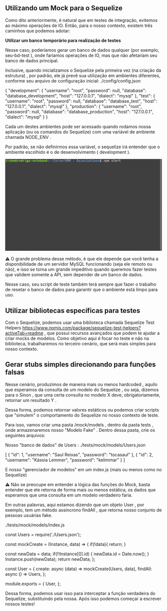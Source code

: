 ## Utilizando um Mock para o Sequelize

Como dito anteriormente, é natural que em testes de integração, evitemos ao máximo operações de IO. Então, para o nosso contexto, existem três caminhos que podemos adotar:

**Utilizar um banco temporário para realização de testes**

Nesse caso, poderíamos gerar um banco de dados qualquer (por exemplo, seu-bd-test ), onde faríamos operações de IO, mas que não afetariam seu banco de dados principal.

Inclusive, quando inicializamos o Sequelize pela primeira vez (na criação da estrutura) , por padrão, ele já prevê sua utilização em ambientes diferentes, conforme seu arquivo de configuração inicial:
  ./config/config.json

{
  "development": {
    "username": "root",
    "password": null,
    "database": "database_development",
    "host": "127.0.0.1",
    "dialect": "mysql"
  },
  "test": {
    "username": "root",
    "password": null,
    "database": "database_test",
    "host": "127.0.0.1",
    "dialect": "mysql"
  },
  "production": {
    "username": "root",
    "password": null,
    "database": "database_production",
    "host": "127.0.0.1",
    "dialect": "mysql"
  }
}

Cada um destes ambientes pode ser acessado quando rodamos nossa aplicação (ou os comandos do Sequelize) com uma variável de ambiente chamada NODE_ENV .

Por padrão, se não definirmos essa variável, o sequelize irá entender que o ambiente escolhido é o de desenvolvimento ( development ).

<img src='sequelize_env_select.gif'/>

⚠️ O grande problema desse método, é que ele depende que você tenha a disponibilidade de um servidor MySQL funcionando (seja ele remoto ou não), e isso se torna um grande impeditivo quando queremos fazer testes que validem somente a API, sem depender de um banco de dados.

Nesse caso, seu script de teste também terá sempre que fazer o trabalho de resetar o banco de dados para garantir que o ambiente está limpo para uso.

## Utilizar bibliotecas específicas para testes

Com o Sequelize, podemos usar uma biblioteca chamada Sequelize Test Helpers https://www.npmjs.com/package/sequelize-test-helpers?activeTab=readme , que possui recursos avançados que podem te ajudar a criar mocks de modelos.
Como objetivo aqui é focar no teste e não na biblioteca, trabalharemos no terceiro cenário, que será mais simples para nosso contexto.

## Gerar stubs simples direcionando para funções falsas

Nesse cenário, produzimos de maneira mais ou menos hardcoded , aquilo que esperamos da consulta de um modelo do Sequelize , ou seja, dizemos para o Sinon , que uma certa consulta no modelo X deve, obrigatoriamente, retornar um resultado Y .

Dessa forma, podemos retornar valores estáticos ou podemos criar scripts que "simulem" o comportamento do Sequelize no nosso contexto de teste.

Para isso, vamos criar uma pasta /mock/models , dentro da pasta tests , onde armazenaremos nosso "Modelo Fake" . Dentro dessa pasta, crie os seguintes arquivos:

Nosso "banco de dados" de Users :
  ./tests/mock/models/Users.json

[
  {
    "id": 1,
    "username": "Saul Reixas",
    "password": "tocasaul"
  },
  {
    "id": 2,
    "username": "Kássia Lemmer",
    "password": "kelimmar"
  }
]

E nosso "gerenciador de modelos" em um index.js (mais ou menos como no Sequelize)

⚠️ Não se preocupe em entender a lógica das funções do Mock, basta entender que ele retorna de forma mais ou menos estática, os dados que esperamos que uma consulta em um modelo verdadeiro faria.

Em outras palavras, aqui estamos dizendo que um objeto User , por exemplo, tem um método assíncrono findAll , que retorna nosso conjunto de pessoas usuárias fake.
  
  ./tests/mock/models/index.js

const Users = require('./Users.json');

const mockCreate = (Instance, data) => {
  if(!data){
    return;
  }

  const newData = data;
  if(!!Instance[0].id) {
    newData.id = Date.now();
  }
  Instance.push(newData);
  return newData;
};

const User = {
  create: async (data) => mockCreate(Users, data),
  findAll: async () => Users,
};

module.exports = {
  User,
};

Dessa forma, podemos usar isso para interceptar a função verdadeira do Sequelize, substituindo pela nossa.
Após isso podemos começar a escrever nossos testes!
